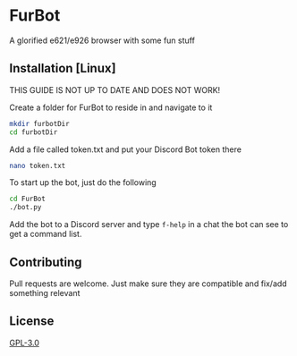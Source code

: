 # FurBot

A glorified e621/e926 browser with some fun stuff

## Installation [Linux]

THIS GUIDE IS NOT UP TO DATE AND DOES NOT WORK!

Create a folder for FurBot to reside in and navigate to it

```bash
mkdir furbotDir
cd furbotDir
```

Add a file called token.txt and put your Discord Bot token there

```bash
nano token.txt
```

To start up the bot, just do the following

```bash
cd FurBot
./bot.py
```

Add the bot to a Discord server and type ``f-help`` in a chat the bot can see to get a command list.

## Contributing
Pull requests are welcome. Just make sure they are compatible and fix/add something relevant

## License
[GPL-3.0](https://choosealicense.com/licenses/gpl-3.0/)